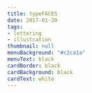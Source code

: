 ```yaml
---
title: typeFACES
date: 2017-01-30
tags:
- lettering
- illustration
thumbnail: null
menuBackground: "#c2ca1a"
menuText: black
cardBorder: black
cardBackground: black
cardText: white
---
```

